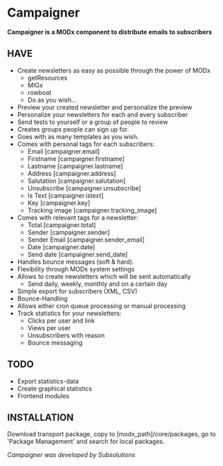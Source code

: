 Campaigner
==========

**Campaigner is a MODx component to distribute emails to subscribers**

HAVE
----
* Create newsletters as easy as possible through the power of MODx
	* getResources
	* MIGx
	* rowboat
	* Do as you wish...
* Preview your created newsletter and personalize the preview
* Personalize your newsletters for each and every subscriber
* Send tests to yourself or a group of people to review
* Creates groups people can sign up for.
* Goes with as many templates as you wish.
* Comes with personal tags for each subscribers:
	* Email [campaigner.email]
	* Firstname [campaigner.firstname]
	* Lastname [campaigner.lastname]
	* Address [campaigner.address]
	* Salutation [campaigner.salutation]
	* Unsubscribe [campaigner.unsubscribe]
	* Is Text [campaigner.istext]
	* Key [campaigner.key]
	* Tracking image [campaigner.tracking_image]
* Comes with relevant tags for a newsletter:
	* Total [campaigner.total]
	* Sender [campaigner.sender]
	* Sender Email [campaigner.sender_email]
	* Date [campaigner.date]
	* Send date [campaigner.send_date]
* Handles bounce messages (soft & hard).
* Flexibility through MODx system settings
* Allows to create newsletters which will be sent automatically
	* Send daily, weekly, monthly and on a certain day
* Simple export for subscribers (XML, CSV)
* Bounce-Handling
* Allows either cron queue processing or manual processing
* Track statistics for your newsletters:
	* Clicks per user and link
	* Views per user
	* Unsubscribers with reason
	* Bounce messaging

TODO
----
* Export statistics-data
* Create graphical statistics
* Frontend modules

INSTALLATION
----

Download transport package, copy to [modx_path]/core/packages, go to 'Package Management' and search for local packages.

*Campaigner was developed by Subsolutions*